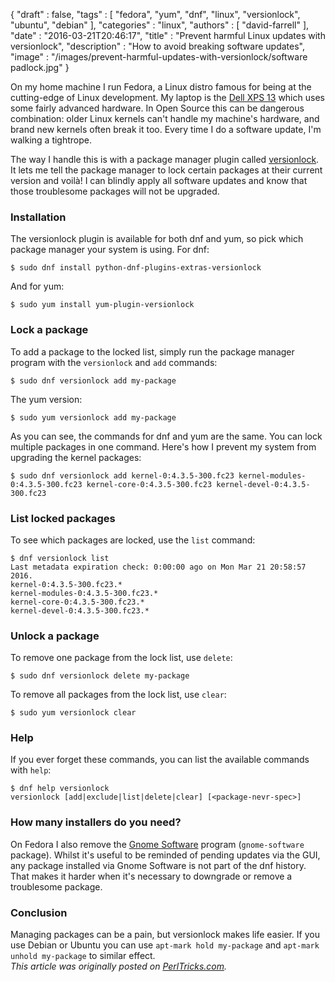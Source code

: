 {
   "draft" : false,
   "tags" : [
      "fedora",
      "yum",
      "dnf",
      "linux",
      "versionlock",
      "ubuntu",
      "debian"
   ],
   "categories" : "linux",
   "authors" : [
      "david-farrell"
   ],
   "date" : "2016-03-21T20:46:17",
   "title" : "Prevent harmful Linux updates with versionlock",
   "description" : "How to avoid breaking software updates",
   "image" : "/images/prevent-harmful-updates-with-versionlock/software padlock.jpg"
}


On my home machine I run Fedora, a Linux distro famous for being at the cutting-edge of Linux development. My laptop is the [Dell XPS 13](http://perltricks.com/article/187/2015/8/18/Laptop-review--Dell-XPS-13-2015/) which uses some fairly advanced hardware. In Open Source this can be dangerous combination: older Linux kernels can't handle my machine's hardware, and brand new kernels often break it too. Every time I do a software update, I'm walking a tightrope.

The way I handle this is with a package manager plugin called [versionlock](https://github.com/rpm-software-management/dnf-plugins-extras). It lets me tell the package manager to lock certain packages at their current version and voilà! I can blindly apply all software updates and know that those troublesome packages will not be upgraded.

### Installation

The versionlock plugin is available for both dnf and yum, so pick which package manager your system is using. For dnf:

    $ sudo dnf install python-dnf-plugins-extras-versionlock

And for yum:

    $ sudo yum install yum-plugin-versionlock

### Lock a package

To add a package to the locked list, simply run the package manager program with the `versionlock` and `add` commands:

    $ sudo dnf versionlock add my-package

The yum version:

    $ sudo yum versionlock add my-package

As you can see, the commands for dnf and yum are the same. You can lock multiple packages in one command. Here's how I prevent my system from upgrading the kernel packages:

    $ sudo dnf versionlock add kernel-0:4.3.5-300.fc23 kernel-modules-0:4.3.5-300.fc23 kernel-core-0:4.3.5-300.fc23 kernel-devel-0:4.3.5-300.fc23

### List locked packages

To see which packages are locked, use the `list` command:

    $ dnf versionlock list
    Last metadata expiration check: 0:00:00 ago on Mon Mar 21 20:58:57 2016.
    kernel-0:4.3.5-300.fc23.*
    kernel-modules-0:4.3.5-300.fc23.*
    kernel-core-0:4.3.5-300.fc23.*
    kernel-devel-0:4.3.5-300.fc23.*

### Unlock a package

To remove one package from the lock list, use `delete`:

    $ sudo dnf versionlock delete my-package

To remove all packages from the lock list, use `clear`:

    $ sudo yum versionlock clear

### Help

If you ever forget these commands, you can list the available commands with `help`:

    $ dnf help versionlock
    versionlock [add|exclude|list|delete|clear] [<package-nevr-spec>]

### How many installers do you need?

On Fedora I also remove the [Gnome Software](https://wiki.gnome.org/Apps/Software) program (`gnome-software` package). Whilst it's useful to be reminded of pending updates via the GUI, any package installed via Gnome Software is not part of the dnf history. That makes it harder when it's necessary to downgrade or remove a troublesome package.

### Conclusion

Managing packages can be a pain, but versionlock makes life easier. If you use Debian or Ubuntu you can use `apt-mark hold my-package` and `apt-mark unhold my-package` to similar effect.
\
*This article was originally posted on [PerlTricks.com](http://perltricks.com).*

